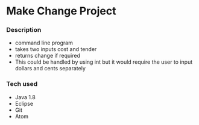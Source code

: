 # Make Change Project

### Description
- command line program
- takes two inputs cost and tender
- returns change if required
- This could be handled by using int but it would require the user to input dollars and cents separately

### Tech used
- Java 1.8
- Eclipse
- Git
- Atom
